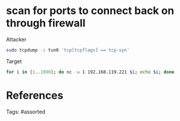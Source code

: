 # scan for ports to connect back on through firewall
Attacker
```bash
sudo tcpdump -i tun0 'tcp[tcpflags] == tcp-syn'
```
Target
```bash
for i in {1..1000}; do nc -w 1 192.168.119.221 $i; echo $i; done
```

# References

Tags:
    #assorted

